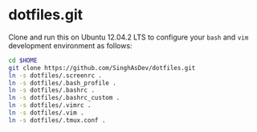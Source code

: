 dotfiles.git
============
Clone and run this on Ubuntu 12.04.2 LTS to
configure your `bash` and `vim` development environment as follows:

```sh
cd $HOME
git clone https://github.com/SinghAsDev/dotfiles.git
ln -s dotfiles/.screenrc .
ln -s dotfiles/.bash_profile .
ln -s dotfiles/.bashrc .
ln -s dotfiles/.bashrc_custom .
ln -s dotfiles/.vimrc .
ln -s dotfiles/.vim .
ln -s dotfiles/.tmux.conf .
